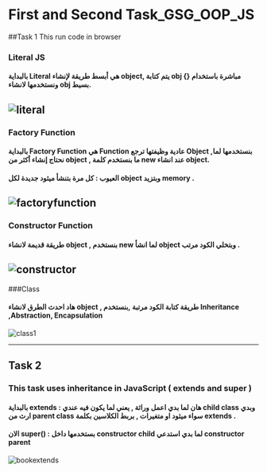 # First and Second Task_GSG_OOP_JS

##Task 1 
This run code in browser 
### Literal JS
#### بالبداية Literal هي أبسط طريقة لإنشاء object, يتم كتابة obj مباشرة باستخدام {} ونستخدمها لانشاء obj بسيط.

![literal](https://github.com/user-attachments/assets/bcc3479f-e659-4151-9ba9-12d47fe3399b)
-----------------------------------------------------------------------------------------------------------------------------------------------------------------------------------------

### Factory Function
#### بالبداية Factory Function هي Function عادية وظيفتها ترجع Object ,بنستخدمها لما نحتاج إنشاء أكثر من object , ما بنستخدم كلمة new عند انشاء object.
#### العيوب : كل مرة بتنشأ ميثود جديدة لكل object  وبتزيد memory .


![factoryfunction](https://github.com/user-attachments/assets/751331d9-2d24-4f27-acbb-16656a16ca7e)
-----------------------------------------------------------------------------------------------------------------------------------------------------------------------------------------

### Constructor Function
#### طريقة قديمة لانشاء object , بنستخدم new لما انشأ object وبتخلي الكود مرتب .
![constructor](https://github.com/user-attachments/assets/e6e203a8-2e42-4bd2-93bb-fee4d1c98753)
-----------------------------------------------------------------------------------------------------------------------------------------------------------------------------------------

###Class
####  هاد احدث الطرق لانشاء object , طريقة كتابة الكود مرتبة ,بنستخدم Inheritance ,Abstraction, Encapsulation 
![class1](https://github.com/user-attachments/assets/a30b7959-4677-41ee-9b0b-e1f063b61e83)

----------------------------------------------------------------------------------------------------------------

## Task 2
### This task uses inheritance in JavaScript ( extends and super )
#### بالبداية extends : هان لما بدي اعمل وراثة , يعني لما يكون فيه عندي child class وبدي ارث من parent class سواء ميثود او متغيرات , بربط الكلاسين بكلمة extends .
#### الان super() : بستخدمها داخل constructor child لما بدي استدعي constructor parent
![bookextends](https://github.com/user-attachments/assets/8d94c8f9-99d5-46a1-92e3-c5f827c83c22)
